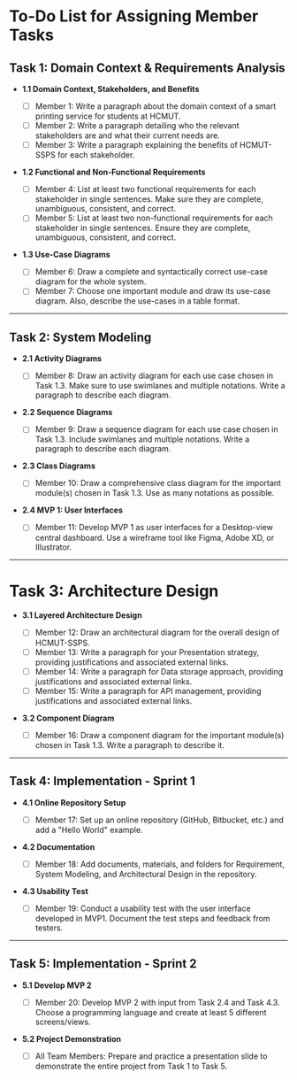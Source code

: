 
# To-Do List for Assigning Member Tasks

## Task 1: Domain Context & Requirements Analysis

- **1.1 Domain Context, Stakeholders, and Benefits**

  - [ ] Member 1: Write a paragraph about the domain context of a smart printing service for students at HCMUT.
  - [ ] Member 2: Write a paragraph detailing who the relevant stakeholders are and what their current needs are.
  - [ ] Member 3: Write a paragraph explaining the benefits of HCMUT-SSPS for each stakeholder.
- **1.2 Functional and Non-Functional Requirements**

  - [ ] Member 4: List at least two functional requirements for each stakeholder in single sentences. Make sure they are complete, unambiguous, consistent, and correct.
  - [ ] Member 5: List at least two non-functional requirements for each stakeholder in single sentences. Ensure they are complete, unambiguous, consistent, and correct.
- **1.3 Use-Case Diagrams**

  - [ ] Member 6: Draw a complete and syntactically correct use-case diagram for the whole system.
  - [ ] Member 7: Choose one important module and draw its use-case diagram. Also, describe the use-cases in a table format.

---

## Task 2: System Modeling

- **2.1 Activity Diagrams**

  - [ ] Member 8: Draw an activity diagram for each use case chosen in Task 1.3. Make sure to use swimlanes and multiple notations. Write a paragraph to describe each diagram.
- **2.2 Sequence Diagrams**

  - [ ] Member 9: Draw a sequence diagram for each use case chosen in Task 1.3. Include swimlanes and multiple notations. Write a paragraph to describe each diagram.
- **2.3 Class Diagrams**

  - [ ] Member 10: Draw a comprehensive class diagram for the important module(s) chosen in Task 1.3. Use as many notations as possible.
- **2.4 MVP 1: User Interfaces**

  - [ ] Member 11: Develop MVP 1 as user interfaces for a Desktop-view central dashboard. Use a wireframe tool like Figma, Adobe XD, or Illustrator.

---


# Task 3: Architecture Design

- **3.1 Layered Architecture Design**

  - [ ] Member 12: Draw an architectural diagram for the overall design of HCMUT-SSPS.
  - [ ] Member 13: Write a paragraph for your Presentation strategy, providing justifications and associated external links.
  - [ ] Member 14: Write a paragraph for Data storage approach, providing justifications and associated external links.
  - [ ] Member 15: Write a paragraph for API management, providing justifications and associated external links.
- **3.2 Component Diagram**

  - [ ] Member 16: Draw a component diagram for the important module(s) chosen in Task 1.3. Write a paragraph to describe it.

---

## Task 4: Implementation - Sprint 1

- **4.1 Online Repository Setup**

  - [ ] Member 17: Set up an online repository (GitHub, Bitbucket, etc.) and add a "Hello World" example.
- **4.2 Documentation**

  - [ ] Member 18: Add documents, materials, and folders for Requirement, System Modeling, and Architectural Design in the repository.
- **4.3 Usability Test**

  - [ ] Member 19: Conduct a usability test with the user interface developed in MVP1. Document the test steps and feedback from testers.

---

## Task 5: Implementation - Sprint 2

- **5.1 Develop MVP 2**

  - [ ] Member 20: Develop MVP 2 with input from Task 2.4 and Task 4.3. Choose a programming language and create at least 5 different screens/views.
- **5.2 Project Demonstration**

  - [ ] All Team Members: Prepare and practice a presentation slide to demonstrate the entire project from Task 1 to Task 5.
